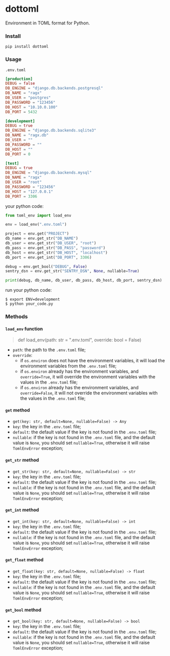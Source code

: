 # dottoml
Environment in TOML format for Python.

### Install
```shell
pip install dottoml
```

### Usage
`.env.toml` 
```toml
[production]
DEBUG = false
DB_ENGINE = "django.db.backends.postgresql"
DB_NAME = "ragx"
DB_USER = "postgres"
DB_PASSWORD = "123456"
DB_HOST = "10.10.0.100"
DB_PORT = 5432

[development]
DEBUG = true
DB_ENGINE = "django.db.backends.sqlite3"
DB_NAME = "ragx.db"
DB_USER = ""
DB_PASSWORD = ""
DB_HOST = ""
DB_PORT = 0

[test]
DEBUG = true
DB_ENGINE = "django.db.backends.mysql"
DB_NAME = "ragx"
DB_USER = "root"
DB_PASSWORD = "123456"
DB_HOST = "127.0.0.1"
DB_PORT = 3306
```

your python code:
```python
from toml_env import load_env

env = load_env(".env.toml")

project = env.get("PROJECT")
db_name = env.get_str("DB_NAME")
db_user = env.get_str("DB_USER", "root")
db_pass = env.get_str("DB_PASS", "password")
db_host = env.get_str("DB_HOST", "localhost")
db_port = env.get_int("DB_PORT", 3306)

debug = env.get_bool("DEBUG", False)
sentry_dsn = env.get_str("SENTRY_DSN", None, nullable=True)

print(debug, db_name, db_user, db_pass, db_host, db_port, sentry_dsn)
```

run your python code:
```shell
$ export ENV=development
$ python your_code.py
```

### Methods

#### `load_env` function
> def load_env(path: str = ".env.toml", override: bool = False)
- `path`: the path to the `.env.toml` file;
- `override`: 
    - if `os.environ` does not have the environment variables, it will load the environment variables from the `.env.toml` file;
    - if `os.environ` already has the environment variables, and `override=True`, it will override the environment variables with the values in the `.env.toml` file;
    - if `os.environ` already has the environment variables, and `override=False`, it will not override the environment variables with the values in the `.env.toml` file;
    

#### `get` method
- `get(key: str, default=None, nullable=False) -> Any`
- `key`: the key in the `.env.toml` file;
- `default`: the default value if the key is not found in the `.env.toml` file;
- `nullable`: if the key is not found in the `.env.toml` file, and the default value is `None`, you should set `nullable=True`, otherwise it will raise `TomlEnvError` exception;

#### `get_str` method
- `get_str(key: str, default=None, nullable=False) -> str`
- `key`: the key in the `.env.toml` file;
- `default`: the default value if the key is not found in the `.env.toml` file;
- `nullable`: if the key is not found in the `.env.toml` file, and the default value is `None`, you should set `nullable=True`, otherwise it will raise `TomlEnvError` exception;

#### `get_int` method
- `get_int(key: str, default=None, nullable=False) -> int`
- `key`: the key in the `.env.toml` file;
- `default`: the default value if the key is not found in the `.env.toml` file;
- `nullable`: if the key is not found in the `.env.toml` file, and the default value is `None`, you should set `nullable=True`, otherwise it will raise `TomlEnvError` exception;

#### `get_float` method
- `get_float(key: str, default=None, nullable=False) -> float`
- `key`: the key in the `.env.toml` file;
- `default`: the default value if the key is not found in the `.env.toml` file;
- `nullable`: if the key is not found in the `.env.toml` file, and the default value is `None`, you should set `nullable=True`, otherwise it will raise `TomlEnvError` exception;

#### `get_bool` method
- `get_bool(key: str, default=None, nullable=False) -> bool`
- `key`: the key in the `.env.toml` file;
- `default`: the default value if the key is not found in the `.env.toml` file;
- `nullable`: if the key is not found in the `.env.toml` file, and the default value is `None`, you should set `nullable=True`, otherwise it will raise `TomlEnvError` exception;
